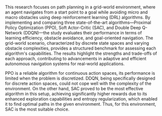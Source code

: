This research focuses on path planning in a grid-world environment, where an agent navigates from a start point to a goal while avoiding micro and macro obstacles using deep reinforcement learning (DRL) algorithms. By implementing and comparing three state-of-the-art algorithms—Proximal Policy Optimization (PPO), Soft Actor-Critic (SAC), and Double Deep Q-Network (DDQN)—the study evaluates their performance in terms of learning efficiency, obstacle avoidance, and goal-oriented navigation. The grid-world scenario, characterized by discrete state spaces and varying obstacle complexities, provides a structured benchmark for assessing each algorithm's capabilities. The results highlight the strengths and trade-offs of each approach, contributing to advancements in adaptive and efficient autonomous navigation systems for real-world applications.

 PPO is a reliable algorithm for continuous action spaces, its performance is limited when the problem is discretized. DDQN, being specifically designed for discrete action spaces, could not cope well with the complexity of the environment. On the other hand, SAC proved to be the most effective algorithm in this setup, achieving significantly higher rewards due to its enhanced exploration capabilities and entropy regularization, which enabled it to find optimal paths in the given environment. Thus, for this environment, SAC is the most suitable choice.
